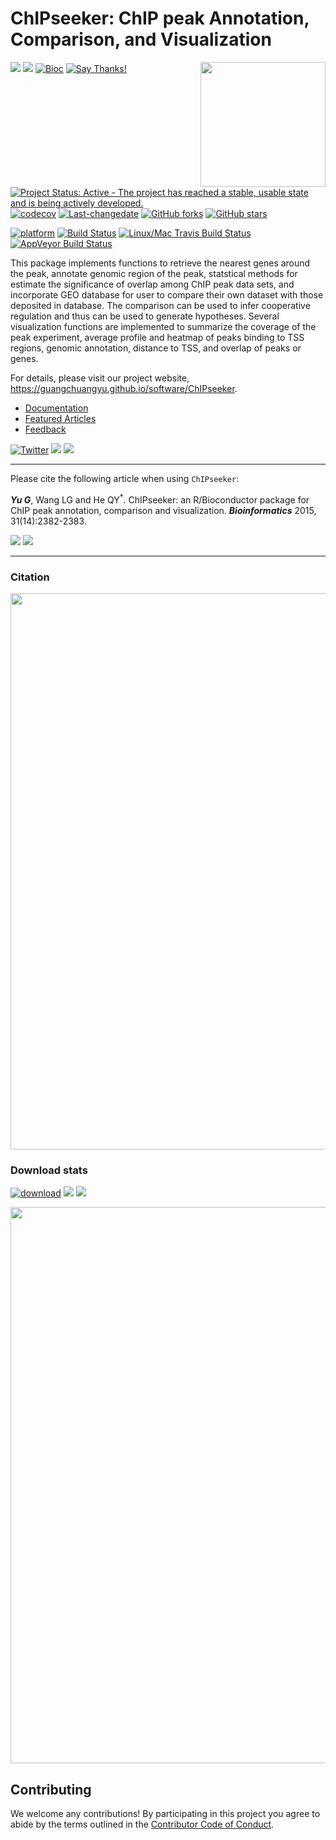 # ChIPseeker: ChIP peak Annotation, Comparison, and Visualization

<img src="https://raw.githubusercontent.com/Bioconductor/BiocStickers/master/ChIPseeker/ChIPseeker.png" height="200" align="right" />

[![](https://img.shields.io/badge/release%20version-1.18.0-green.svg)](https://www.bioconductor.org/packages/ChIPseeker)
[![](https://img.shields.io/badge/devel%20version-1.19.1-green.svg)](https://github.com/guangchuangyu/ChIPseeker)
[![Bioc](http://www.bioconductor.org/shields/years-in-bioc/ChIPseeker.svg)](https://www.bioconductor.org/packages/devel/bioc/html/ChIPseeker.html#since)
[![Say
Thanks\!](https://img.shields.io/badge/Say%20Thanks-!-1EAEDB.svg)](https://saythanks.io/to/GuangchuangYu)

[![Project Status: Active - The project has reached a stable, usable
state and is being actively
developed.](http://www.repostatus.org/badges/latest/active.svg)](http://www.repostatus.org/#active)
[![codecov](https://codecov.io/gh/GuangchuangYu/ChIPseeker/branch/master/graph/badge.svg)](https://codecov.io/gh/GuangchuangYu/ChIPseeker/)
[![Last-changedate](https://img.shields.io/badge/last%20change-2019--04--16-green.svg)](https://github.com/GuangchuangYu/ChIPseeker/commits/master)
[![GitHub
forks](https://img.shields.io/github/forks/GuangchuangYu/ChIPseeker.svg)](https://github.com/GuangchuangYu/ChIPseeker/network)
[![GitHub
stars](https://img.shields.io/github/stars/GuangchuangYu/ChIPseeker.svg)](https://github.com/GuangchuangYu/ChIPseeker/stargazers)

[![platform](http://www.bioconductor.org/shields/availability/devel/ChIPseeker.svg)](https://www.bioconductor.org/packages/devel/bioc/html/ChIPseeker.html#archives)
[![Build
Status](http://www.bioconductor.org/shields/build/devel/bioc/ChIPseeker.svg)](https://bioconductor.org/checkResults/devel/bioc-LATEST/ChIPseeker/)
[![Linux/Mac Travis Build
Status](https://img.shields.io/travis/GuangchuangYu/ChIPseeker/master.svg?label=Mac%20OSX%20%26%20Linux)](https://travis-ci.org/GuangchuangYu/ChIPseeker)
[![AppVeyor Build
Status](https://img.shields.io/appveyor/ci/Guangchuangyu/ChIPseeker/master.svg?label=Windows)](https://ci.appveyor.com/project/GuangchuangYu/ChIPseeker)

This package implements functions to retrieve the nearest genes around
the peak, annotate genomic region of the peak, statstical methods for
estimate the significance of overlap among ChIP peak data sets, and
incorporate GEO database for user to compare their own dataset with
those deposited in database. The comparison can be used to infer
cooperative regulation and thus can be used to generate hypotheses.
Several visualization functions are implemented to summarize the
coverage of the peak experiment, average profile and heatmap of peaks
binding to TSS regions, genomic annotation, distance to TSS, and overlap
of peaks or genes.

For details, please visit our project website,
<https://guangchuangyu.github.io/software/ChIPseeker>.

  - [Documentation](https://guangchuangyu.github.io/software/ChIPseeker/documentation/)
  - [Featured
    Articles](https://guangchuangyu.github.io/software/ChIPseeker/featuredArticles/)
  - [Feedback](https://guangchuangyu.github.io/software/ChIPseeker/#feedback)

[![Twitter](https://img.shields.io/twitter/url/http/shields.io.svg?style=social&logo=twitter)](https://twitter.com/intent/tweet?hashtags=ChIPseeker&url=http://bioinformatics.oxfordjournals.org/content/31/14/2382&screen_name=guangchuangyu)
[![](https://img.shields.io/badge/follow%20me%20on-微信-green.svg)](https://guangchuangyu.github.io/blog_images/biobabble.jpg)
[![](https://img.shields.io/badge/打赏-支付宝/微信-green.svg)](https://guangchuangyu.github.io/blog_images/pay_qrcode.png)

-----

Please cite the following article when using `ChIPseeker`:

***Yu G***, Wang LG and He QY<sup>\*</sup>. ChIPseeker: an
R/Bioconductor package for ChIP peak annotation, comparison and
visualization. ***Bioinformatics*** 2015,
31(14):2382-2383.

[![](https://img.shields.io/badge/doi-10.1093/bioinformatics/btv145-green.svg)](https://doi.org/10.1093/bioinformatics/btv145)
[![](https://img.shields.io/badge/Altmetric-34-green.svg)](https://www.altmetric.com/details/3781087)

-----

### Citation

<img src="https://guangchuangyu.github.io/software/citation_trend/ChIPseeker.png" width="890"/>

### Download stats

[![download](http://www.bioconductor.org/shields/downloads/ChIPseeker.svg)](https://bioconductor.org/packages/stats/bioc/ChIPseeker)
[![](https://img.shields.io/badge/download-33391/total-blue.svg)](https://bioconductor.org/packages/stats/bioc/ChIPseeker)
[![](https://img.shields.io/badge/download-997/month-blue.svg)](https://bioconductor.org/packages/stats/bioc/ChIPseeker)

<img src="https://guangchuangyu.github.io/software/dlstats/ChIPseeker.png" width="890"/>

## Contributing

We welcome any contributions\! By participating in this project you
agree to abide by the terms outlined in the [Contributor Code of
Conduct](CONDUCT.md).
